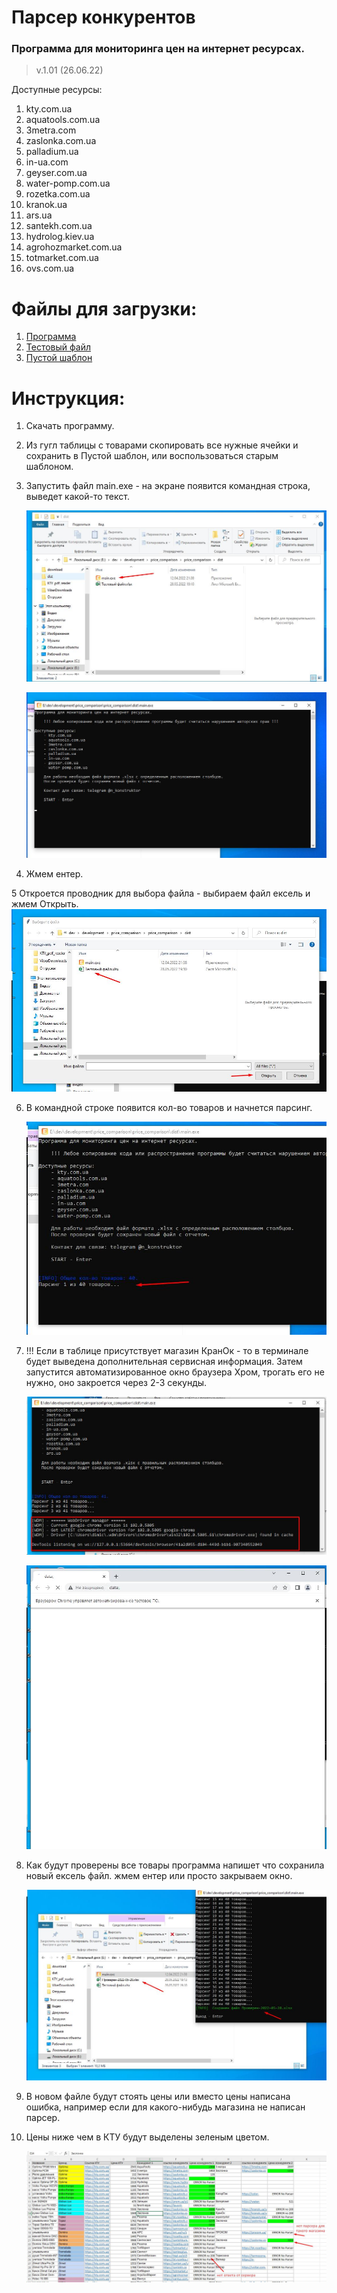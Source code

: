 # Парсер конкурентов
### Программа для мониторинга цен на интернет ресурсах.
>v.1.01 (26.06.22)

Доступные ресурсы:
1. kty.com.ua
2. aquatools.com.ua
3. 3metra.com
4. zaslonka.com.ua
5. palladium.ua
6. in-ua.com
7. geyser.com.ua
8. water-pomp.com.ua
9. rozetka.com.ua
10. kranok.ua
11. ars.ua
12. santekh.com.ua
13. hydrolog.kiev.ua
14. agrohozmarket.com.ua
15. totmarket.com.ua
16. ovs.com.ua

# Файлы для загрузки:
1. [Программа](src/download/main.exe)
2. [Тестовый файл](src/download/Тестовый%20файл.xlsx)
2. [Пустой шаблон](src/download/Пустой%20шаблон.xlsx)


# Инструкция:
1. Скачать программу. 


2. Из гугл таблицы с товарами скопировать все нужные ячейки и сохранить в Пустой шаблон, 
или воспользоваться старым шаблоном.


3. Запустить файл main.exe - на экране появится командная строка, выведет какой-то текст.

    ![Запустить программу](src/images/1.jpg)

    ![Запуск терминала и информациооного окна](src/images/2.jpg)


4. Жмем ентер.


5 Откроется проводник для выбора файла - выбираем файл ексель и жмем Открыть.
    ![Запустить программу](src/images/3.jpg)

6. В командной строке появится кол-во товаров и начнется парсинг.

    ![Запустить программу](src/images/4.jpg)


7. !!! Если в таблице присутствует магазин КранОк - то в терминале будет выведена дополнительная сервисная информация. 
Затем запустится автоматизированное окно браузера Хром, трогать его не нужно, оно закроется через 2-3 секунды. 

    ![Запустить программу](src/images/5.jpg)

    ![Запустить программу](src/images/6.jpg)


9. Как будут проверены все товары программа напишет что сохранила новый ексель файл. жмем ентер или просто закрываем окно.

    ![Запустить программу](src/images/7.jpg)


10. В новом файле будут стоять цены или вместо цены написана ошибка, например если для какого-нибудь магазина не написан парсер.


11. Цены ниже чем в КТУ будут выделены зеленым цветом.

    ![Запустить программу](src/images/8.jpg)